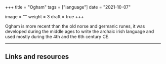 +++
title = "Ogham"
tags = ["language"]
date = "2021-10-07"

image = ""
weight = 3
draft = true
+++

Ogham is more recent than the old norse and germanic runes, it was developed during the middle ages to write the archaic irish language and used mostly during the 4th and the 6th century CE.

---

## Links and resources
